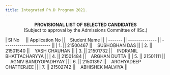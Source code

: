 ```yaml
---
title: Integrated Ph.D Program 2021.
---
```


<center><b>
PROVISIONAL LIST OF SELECTED CANDIDATES</b><br>
 (Subject to approval by the Admissions Committee of IISc.)
</center>


| SI No  &nbsp;&nbsp;&nbsp; || Application No ||&nbsp;&nbsp;&nbsp; Student Name           ||
| ------- || -------------- || ----------------------- ||
| 1.      || 21500467       ||&nbsp;&nbsp;&nbsp; SUSHOBHAN DAS        ||
| 2.      || 21501540       ||&nbsp;&nbsp;&nbsp; YASH CHAUHAN             ||
| 3.      || 21501732       ||&nbsp;&nbsp;&nbsp; INDRANIL BHATTACHARYYA  ||
| 4.      || 21501484       ||&nbsp;&nbsp;&nbsp; ARGHAN DUTTA         ||
| 5.      || 21501111       ||&nbsp;&nbsp;&nbsp; AGNIV BANDYOPADHYAY          ||
| 6.      || 21501397       ||&nbsp;&nbsp;&nbsp; ARGHYADEEP CHATTERJEE          ||
| 7.      || 21502742       ||&nbsp;&nbsp;&nbsp; ABHISHEK MALVIYA          ||



<br><br>

